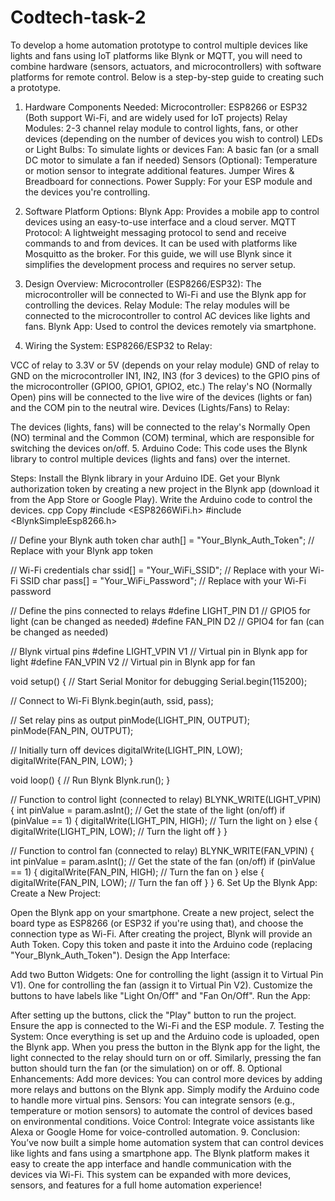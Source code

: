 # Codtech-task-2

To develop a home automation prototype to control multiple devices like lights and fans using IoT platforms like Blynk or MQTT, you will need to combine hardware (sensors, actuators, and microcontrollers) with software platforms for remote control. Below is a step-by-step guide to creating such a prototype.

1. Hardware Components Needed:
Microcontroller: ESP8266 or ESP32 (Both support Wi-Fi, and are widely used for IoT projects)
Relay Modules: 2-3 channel relay module to control lights, fans, or other devices (depending on the number of devices you wish to control)
LEDs or Light Bulbs: To simulate lights or devices
Fan: A basic fan (or a small DC motor to simulate a fan if needed)
Sensors (Optional): Temperature or motion sensor to integrate additional features.
Jumper Wires & Breadboard for connections.
Power Supply: For your ESP module and the devices you're controlling.
2. Software Platform Options:
Blynk App: Provides a mobile app to control devices using an easy-to-use interface and a cloud server.
MQTT Protocol: A lightweight messaging protocol to send and receive commands to and from devices. It can be used with platforms like Mosquitto as the broker.
For this guide, we will use Blynk since it simplifies the development process and requires no server setup.

3. Design Overview:
Microcontroller (ESP8266/ESP32): The microcontroller will be connected to Wi-Fi and use the Blynk app for controlling the devices.
Relay Module: The relay modules will be connected to the microcontroller to control AC devices like lights and fans.
Blynk App: Used to control the devices remotely via smartphone.
4. Wiring the System:
ESP8266/ESP32 to Relay:

VCC of relay to 3.3V or 5V (depends on your relay module)
GND of relay to GND on the microcontroller
IN1, IN2, IN3 (for 3 devices) to the GPIO pins of the microcontroller (GPIO0, GPIO1, GPIO2, etc.)
The relay's NO (Normally Open) pins will be connected to the live wire of the devices (lights or fan) and the COM pin to the neutral wire.
Devices (Lights/Fans) to Relay:

The devices (lights, fans) will be connected to the relay's Normally Open (NO) terminal and the Common (COM) terminal, which are responsible for switching the devices on/off.
5. Arduino Code:
This code uses the Blynk library to control multiple devices (lights and fans) over the internet.

Steps:
Install the Blynk library in your Arduino IDE.
Get your Blynk authorization token by creating a new project in the Blynk app (download it from the App Store or Google Play).
Write the Arduino code to control the devices.
cpp
Copy
#include <ESP8266WiFi.h>
#include <BlynkSimpleEsp8266.h>

// Define your Blynk auth token
char auth[] = "Your_Blynk_Auth_Token";  // Replace with your Blynk app token

// Wi-Fi credentials
char ssid[] = "Your_WiFi_SSID";          // Replace with your Wi-Fi SSID
char pass[] = "Your_WiFi_Password";      // Replace with your Wi-Fi password

// Define the pins connected to relays
#define LIGHT_PIN   D1    // GPIO5 for light (can be changed as needed)
#define FAN_PIN     D2    // GPIO4 for fan (can be changed as needed)

// Blynk virtual pins
#define LIGHT_VPIN  V1    // Virtual pin in Blynk app for light
#define FAN_VPIN    V2    // Virtual pin in Blynk app for fan

void setup() {
  // Start Serial Monitor for debugging
  Serial.begin(115200);

  // Connect to Wi-Fi
  Blynk.begin(auth, ssid, pass);

  // Set relay pins as output
  pinMode(LIGHT_PIN, OUTPUT);
  pinMode(FAN_PIN, OUTPUT);

  // Initially turn off devices
  digitalWrite(LIGHT_PIN, LOW);
  digitalWrite(FAN_PIN, LOW);
}

void loop() {
  // Run Blynk
  Blynk.run();
}

// Function to control light (connected to relay)
BLYNK_WRITE(LIGHT_VPIN) {
  int pinValue = param.asInt();  // Get the state of the light (on/off)
  if (pinValue == 1) {
    digitalWrite(LIGHT_PIN, HIGH);  // Turn the light on
  } else {
    digitalWrite(LIGHT_PIN, LOW);   // Turn the light off
  }
}

// Function to control fan (connected to relay)
BLYNK_WRITE(FAN_VPIN) {
  int pinValue = param.asInt();  // Get the state of the fan (on/off)
  if (pinValue == 1) {
    digitalWrite(FAN_PIN, HIGH);   // Turn the fan on
  } else {
    digitalWrite(FAN_PIN, LOW);    // Turn the fan off
  }
}
6. Set Up the Blynk App:
Create a New Project:

Open the Blynk app on your smartphone.
Create a new project, select the board type as ESP8266 (or ESP32 if you're using that), and choose the connection type as Wi-Fi.
After creating the project, Blynk will provide an Auth Token. Copy this token and paste it into the Arduino code (replacing "Your_Blynk_Auth_Token").
Design the App Interface:

Add two Button Widgets:
One for controlling the light (assign it to Virtual Pin V1).
One for controlling the fan (assign it to Virtual Pin V2).
Customize the buttons to have labels like "Light On/Off" and "Fan On/Off".
Run the App:

After setting up the buttons, click the "Play" button to run the project.
Ensure the app is connected to the Wi-Fi and the ESP module.
7. Testing the System:
Once everything is set up and the Arduino code is uploaded, open the Blynk app.
When you press the button in the Blynk app for the light, the light connected to the relay should turn on or off.
Similarly, pressing the fan button should turn the fan (or the simulation) on or off.
8. Optional Enhancements:
Add more devices: You can control more devices by adding more relays and buttons on the Blynk app. Simply modify the Arduino code to handle more virtual pins.
Sensors: You can integrate sensors (e.g., temperature or motion sensors) to automate the control of devices based on environmental conditions.
Voice Control: Integrate voice assistants like Alexa or Google Home for voice-controlled automation.
9. Conclusion:
You’ve now built a simple home automation system that can control devices like lights and fans using a smartphone app. The Blynk platform makes it easy to create the app interface and handle communication with the devices via Wi-Fi. This system can be expanded with more devices, sensors, and features for a full home automation experience!
